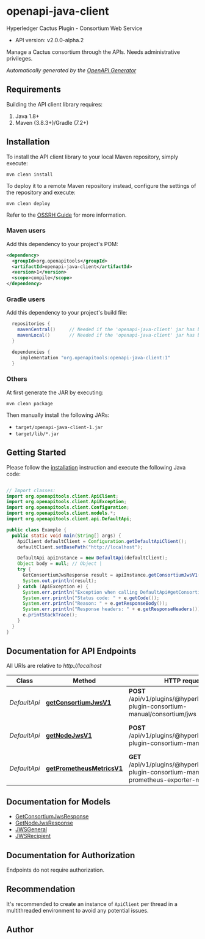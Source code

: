 # openapi-java-client

Hyperledger Cactus Plugin - Consortium Web Service
- API version: v2.0.0-alpha.2

Manage a Cactus consortium through the APIs. Needs administrative privileges.


*Automatically generated by the [OpenAPI Generator](https://openapi-generator.tech)*


## Requirements

Building the API client library requires:
1. Java 1.8+
2. Maven (3.8.3+)/Gradle (7.2+)

## Installation

To install the API client library to your local Maven repository, simply execute:

```shell
mvn clean install
```

To deploy it to a remote Maven repository instead, configure the settings of the repository and execute:

```shell
mvn clean deploy
```

Refer to the [OSSRH Guide](http://central.sonatype.org/pages/ossrh-guide.html) for more information.

### Maven users

Add this dependency to your project's POM:

```xml
<dependency>
  <groupId>org.openapitools</groupId>
  <artifactId>openapi-java-client</artifactId>
  <version>1</version>
  <scope>compile</scope>
</dependency>
```

### Gradle users

Add this dependency to your project's build file:

```groovy
  repositories {
    mavenCentral()     // Needed if the 'openapi-java-client' jar has been published to maven central.
    mavenLocal()       // Needed if the 'openapi-java-client' jar has been published to the local maven repo.
  }

  dependencies {
     implementation "org.openapitools:openapi-java-client:1"
  }
```

### Others

At first generate the JAR by executing:

```shell
mvn clean package
```

Then manually install the following JARs:

* `target/openapi-java-client-1.jar`
* `target/lib/*.jar`

## Getting Started

Please follow the [installation](#installation) instruction and execute the following Java code:

```java

// Import classes:
import org.openapitools.client.ApiClient;
import org.openapitools.client.ApiException;
import org.openapitools.client.Configuration;
import org.openapitools.client.models.*;
import org.openapitools.client.api.DefaultApi;

public class Example {
  public static void main(String[] args) {
    ApiClient defaultClient = Configuration.getDefaultApiClient();
    defaultClient.setBasePath("http://localhost");

    DefaultApi apiInstance = new DefaultApi(defaultClient);
    Object body = null; // Object | 
    try {
      GetConsortiumJwsResponse result = apiInstance.getConsortiumJwsV1(body);
      System.out.println(result);
    } catch (ApiException e) {
      System.err.println("Exception when calling DefaultApi#getConsortiumJwsV1");
      System.err.println("Status code: " + e.getCode());
      System.err.println("Reason: " + e.getResponseBody());
      System.err.println("Response headers: " + e.getResponseHeaders());
      e.printStackTrace();
    }
  }
}

```

## Documentation for API Endpoints

All URIs are relative to *http://localhost*

Class | Method | HTTP request | Description
------------ | ------------- | ------------- | -------------
*DefaultApi* | [**getConsortiumJwsV1**](docs/DefaultApi.md#getConsortiumJwsV1) | **POST** /api/v1/plugins/@hyperledger/cactus-plugin-consortium-manual/consortium/jws | Retrieves a consortium JWS
*DefaultApi* | [**getNodeJwsV1**](docs/DefaultApi.md#getNodeJwsV1) | **POST** /api/v1/plugins/@hyperledger/cactus-plugin-consortium-manual/node/jws | Retrieves the JWT of a Cactus Node
*DefaultApi* | [**getPrometheusMetricsV1**](docs/DefaultApi.md#getPrometheusMetricsV1) | **GET** /api/v1/plugins/@hyperledger/cactus-plugin-consortium-manual/get-prometheus-exporter-metrics | Get the Prometheus Metrics


## Documentation for Models

 - [GetConsortiumJwsResponse](docs/GetConsortiumJwsResponse.md)
 - [GetNodeJwsResponse](docs/GetNodeJwsResponse.md)
 - [JWSGeneral](docs/JWSGeneral.md)
 - [JWSRecipient](docs/JWSRecipient.md)


<a id="documentation-for-authorization"></a>
## Documentation for Authorization

Endpoints do not require authorization.


## Recommendation

It's recommended to create an instance of `ApiClient` per thread in a multithreaded environment to avoid any potential issues.

## Author



